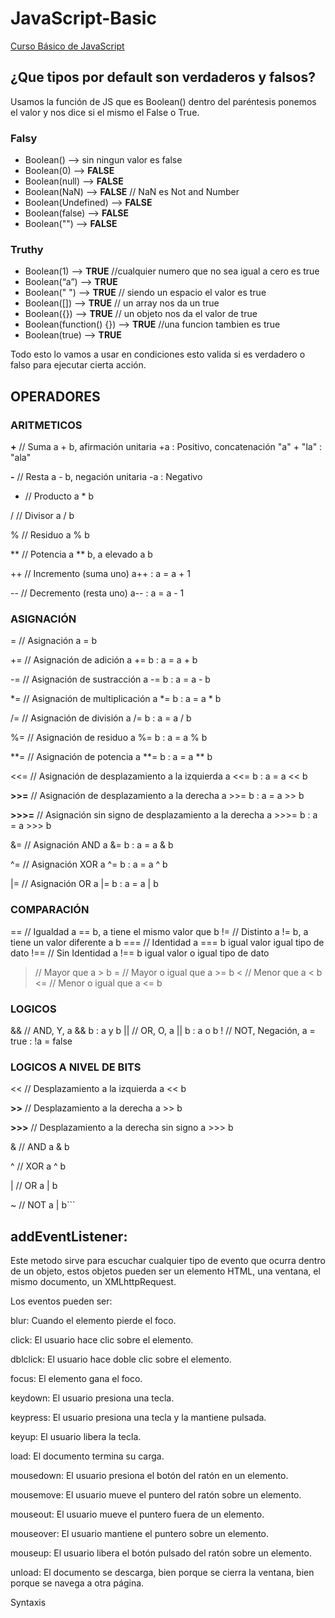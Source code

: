 # JavaScript-Basic

[Curso Básico de JavaScript](https://platzi.com/cursos/basico-javascript/)

## ¿Que tipos por default son verdaderos y falsos?

Usamos la función de JS que es Boolean() dentro del paréntesis ponemos el valor y nos dice si el mismo el False o True.

### Falsy

- Boolean() —> sin ningun valor es false
- Boolean(0) —> **FALSE**
- Boolean(null) —> **FALSE**
- Boolean(NaN) —> **FALSE** // NaN es Not and Number
- Boolean(Undefined) —> **FALSE**
- Boolean(false) —> **FALSE**
- Boolean("") —> **FALSE**

### Truthy
- Boolean(1) —> **TRUE** //cualquier numero que no sea igual a cero es true
- Boolean(“a”) —> **TRUE**
- Boolean(" ") —> **TRUE** // siendo un espacio el valor es true
- Boolean([]) —> **TRUE** // un array nos da un true
- Boolean({}) —> **TRUE** // un objeto nos da el valor de true
- Boolean(function() {}) —> **TRUE** //una funcion tambien es true
- Boolean(true) —> **TRUE**

Todo esto lo vamos a usar en condiciones esto valida si es verdadero o falso para ejecutar cierta acción.

## OPERADORES

### ARITMETICOS
**+** // Suma a + b,  afirmación unitaria +a : Positivo, concatenación "a" + "la" : "ala"

**-** // Resta a - b, negación unitaria -a : Negativo

 * // Producto a * b

/ // Divisor a / b

% // Residuo a % b

** // Potencia a ** b, a elevado a b

++ // Incremento (suma uno) a++ : a = a + 1

-- // Decremento (resta uno) a-- : a = a - 1

### ASIGNACIÓN
= // Asignación a = b

+= // Asignación de adición  a += b : a = a + b

-= // Asignación de sustracción  a -= b : a = a - b

*= // Asignación de multiplicación  a *= b : a = a * b

/= // Asignación de división  a /= b : a = a / b

%= // Asignación de residuo  a %= b : a = a % b

**= // Asignación de potencia  a **= b : a = a ** b

<<= // Asignación de desplazamiento a la izquierda  a <<= b : a = a << b

**>>=** // Asignación de desplazamiento a la derecha  a >>= b : a = a >> b

**>>>=** // Asignación sin signo de desplazamiento a la derecha  a >>>= b : a = a >>> b

&= // Asignación AND  a &= b : a = a & b

^= // Asignación XOR  a ^= b : a = a ^ b

|= // Asignación OR  a |= b : a = a | b

### COMPARACIÓN
== // Igualdad a == b, a tiene el mismo valor que b
!= // Distinto a != b, a tiene un valor diferente a b
=== // Identidad a === b igual valor igual tipo de dato
!== // Sin Identidad a !== b igual valor o igual tipo de dato
> // Mayor que a > b
>= // Mayor o igual que a >= b
< // Menor que a < b
<= // Menor o igual que a <= b

### LOGICOS
&& // AND, Y, a && b : a y b
|| // OR, O, a || b : a o b
! // NOT, Negación, a = true : !a = false

### LOGICOS A NIVEL DE BITS
<< // Desplazamiento a la izquierda  a << b

**>>** // Desplazamiento a la derecha  a >> b

**>>>** // Desplazamiento a la derecha sin signo  a >>> b

& // AND  a & b

^ // XOR  a ^ b

| // OR  a | b

~ // NOT  a | b```


## addEventListener:
Este metodo sirve para escuchar cualquier tipo de evento que ocurra dentro de un objeto, estos objetos pueden ser un elemento HTML, una ventana, el mismo documento, un XMLhttpRequest.

Los eventos pueden ser:

blur: Cuando el elemento pierde el foco.

click: El usuario hace clic sobre el elemento.

dblclick: El usuario hace doble clic sobre el elemento.

focus: El elemento gana el foco.

keydown: El usuario presiona una tecla.

keypress: El usuario presiona una tecla y la mantiene pulsada.

keyup: El usuario libera la tecla.

load: El documento termina su carga.

mousedown: El usuario presiona el botón del ratón en un elemento.

mousemove: El usuario mueve el puntero del ratón sobre un elemento.

mouseout: El usuario mueve el puntero fuera de un elemento.

mouseover: El usuario mantiene el puntero sobre un elemento.

mouseup: El usuario libera el botón pulsado del ratón sobre un elemento.

unload: El documento se descarga, bien porque se cierra la ventana, bien porque se navega a otra página.

Syntaxis
